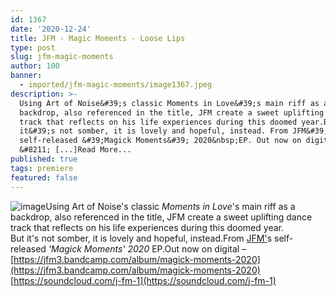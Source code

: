 ```yaml
---
id: 1367
date: '2020-12-24'
title: JFM - Magic Moments - Loose Lips
type: post
slug: jfm-magic-moments
author: 100
banner:
  - imported/jfm-magic-moments/image1367.jpeg
description: >-
  Using Art of Noise&#39;s classic Moments in Love&#39;s main riff as a
  backdrop, also referenced in the title, JFM create a sweet uplifting dance
  track that reflects on his life experiences during this doomed year.But
  it&#39;s not somber, it is lovely and hopeful, instead. From JFM&#39;s
  self-released &#39;Magick Moments&#39; 2020&nbsp;EP. Out now on digital
  &#8211; [...]Read More...
published: true
tags: premiere
featured: false
---
```

![image](../imported/jfm-magic-moments/image1367.jpeg)Using Art of Noise's classic _Moments in Love_'s main riff as a backdrop, also referenced in the title, JFM create a sweet uplifting dance track that reflects on his life experiences during this doomed year.  
But it's not somber, it is lovely and hopeful, instead.From [JFM'](https://jfm3.bandcamp.com)s self-released _'Magick Moments' 2020_ EP.Out now on digital – [https://jfm3.bandcamp.com/album/magick-moments-2020](https://jfm3.bandcamp.com/album/magick-moments-2020)  
[https://soundcloud.com/j-fm-1](https://soundcloud.com/j-fm-1)